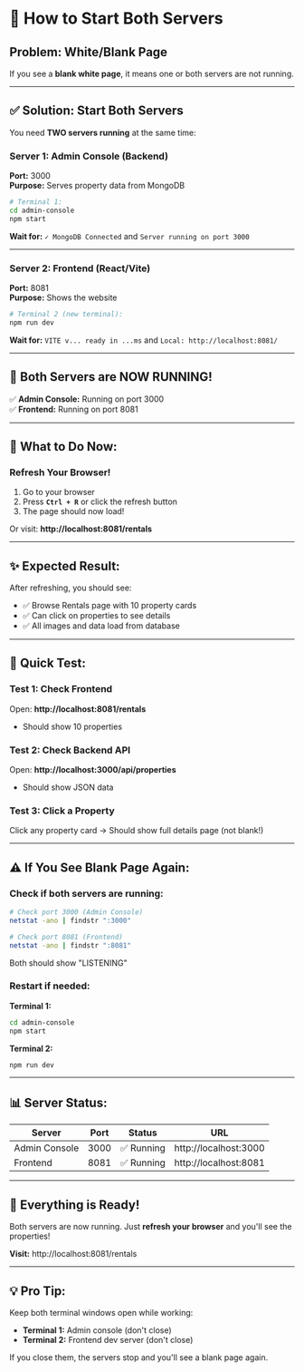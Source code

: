 # 🚀 How to Start Both Servers

## Problem: White/Blank Page

If you see a **blank white page**, it means one or both servers are not running.

---

## ✅ Solution: Start Both Servers

You need **TWO servers running** at the same time:

### Server 1: Admin Console (Backend)
**Port:** 3000  
**Purpose:** Serves property data from MongoDB

```bash
# Terminal 1:
cd admin-console
npm start
```

**Wait for:** `✓ MongoDB Connected` and `Server running on port 3000`

---

### Server 2: Frontend (React/Vite)
**Port:** 8081  
**Purpose:** Shows the website

```bash
# Terminal 2 (new terminal):
npm run dev
```

**Wait for:** `VITE v... ready in ...ms` and `Local: http://localhost:8081/`

---

## 🎯 Both Servers are NOW RUNNING!

✅ **Admin Console:** Running on port 3000  
✅ **Frontend:** Running on port 8081  

---

## 🔄 What to Do Now:

### Refresh Your Browser!

1. Go to your browser
2. Press **`Ctrl + R`** or click the refresh button
3. The page should now load!

Or visit: **http://localhost:8081/rentals**

---

## ✨ Expected Result:

After refreshing, you should see:
- ✅ Browse Rentals page with 10 property cards
- ✅ Can click on properties to see details
- ✅ All images and data load from database

---

## 🧪 Quick Test:

### Test 1: Check Frontend
Open: **http://localhost:8081/rentals**
- Should show 10 properties

### Test 2: Check Backend API
Open: **http://localhost:3000/api/properties**
- Should show JSON data

### Test 3: Click a Property
Click any property card → Should show full details page (not blank!)

---

## ⚠️ If You See Blank Page Again:

### Check if both servers are running:

```bash
# Check port 3000 (Admin Console)
netstat -ano | findstr ":3000"

# Check port 8081 (Frontend)  
netstat -ano | findstr ":8081"
```

Both should show "LISTENING"

### Restart if needed:

**Terminal 1:**
```bash
cd admin-console
npm start
```

**Terminal 2:**
```bash
npm run dev
```

---

## 📊 Server Status:

| Server | Port | Status | URL |
|--------|------|--------|-----|
| Admin Console | 3000 | ✅ Running | http://localhost:3000 |
| Frontend | 8081 | ✅ Running | http://localhost:8081 |

---

## 🎊 Everything is Ready!

Both servers are now running. Just **refresh your browser** and you'll see the properties!

**Visit:** http://localhost:8081/rentals

---

## 💡 Pro Tip:

Keep both terminal windows open while working:
- **Terminal 1:** Admin console (don't close)
- **Terminal 2:** Frontend dev server (don't close)

If you close them, the servers stop and you'll see a blank page again.

